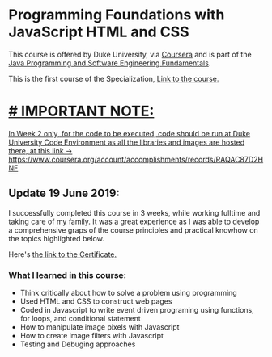 # Programming Foundations with JavaScript HTML and CSS
This course is offered by Duke University, via <a href="https://www.coursera.org">Coursera</a> and is part of the <a href="https://www.coursera.org/specializations/java-programming">Java Programming and Software Engineering Fundamentals</a>.


This is the first course of the Specialization, <a href="https://www.coursera.org/learn/duke-programming-web">Link to the course.

# # IMPORTANT NOTE: 
In Week 2 only, for the code to be executed, code should be run at Duke University Code Environment as all the libraries and images are hosted there, at this link -> https://www.coursera.org/account/accomplishments/records/RAQAC87D2HNF



## Update 19 June 2019:
I successfully completed this course in 3 weeks, while working fulltime and taking care of my family. It was a great experience as I was able to develop a comprehensive graps of the course principles and practical knowhow on the topics highlighted below. 


Here's <a href="https://www.coursera.org/account/accomplishments/certificate/PBDEEDB3MAER">the link to the Certificate.</a> <br>

### What I learned in this course:</h3>
* Think critically about how to solve a problem using programming <br>
* Used HTML and CSS to construct web pages <br/>
* Coded in Javascript to write event driven programing using functions, for loops, and conditional statement <br/>
* How to manipulate image pixels with Javascript <br/>
* How to create image filters with Javascript <br/>
* Testing and Debuging approaches <br/>
 


